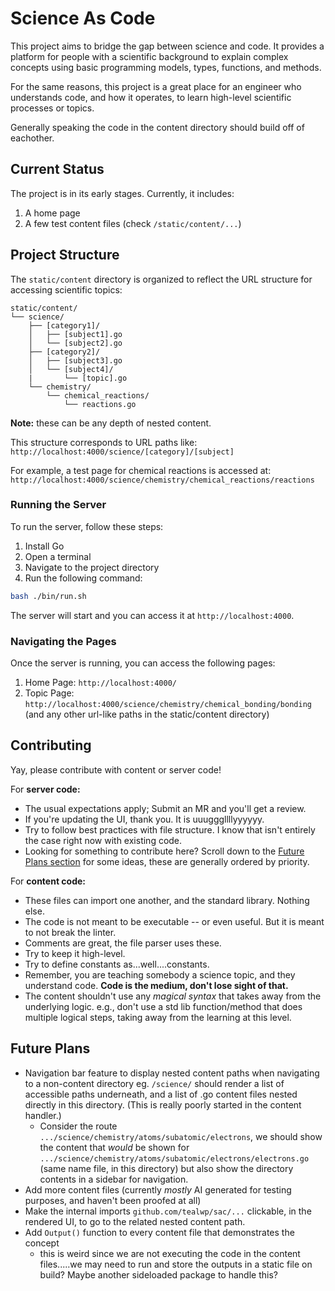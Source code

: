 # Science As Code

This project aims to bridge the gap between science and code. It provides a platform for people with a scientific background to explain complex concepts using basic programming models, types, functions, and methods.

For the same reasons, this project is a great place for an engineer who understands code, and how it operates, to learn high-level scientific processes or topics.

Generally speaking the code in the content directory should build off of eachother.

## Current Status

The project is in its early stages. Currently, it includes:

1. A home page
2. A few test content files (check `/static/content/...`)

## Project Structure

The `static/content` directory is organized to reflect the URL structure for accessing scientific topics:

```
static/content/
└── science/
    ├── [category1]/
    │   ├── [subject1].go
    │   └── [subject2].go
    ├── [category2]/
    │   ├── [subject3].go
    │   └── [subject4]/
    |       └── [topic].go
    └── chemistry/
        └── chemical_reactions/
            └── reactions.go
```

**Note:** these can be any depth of nested content.

This structure corresponds to URL paths like:
`http://localhost:4000/science/[category]/[subject]`

For example, a test page for chemical reactions is accessed at:
`http://localhost:4000/science/chemistry/chemical_reactions/reactions`

### Running the Server

To run the server, follow these steps:

1. Install Go
2. Open a terminal
3. Navigate to the project directory
4. Run the following command:

```bash
bash ./bin/run.sh 
```

The server will start and you can access it at `http://localhost:4000`.

### Navigating the Pages

Once the server is running, you can access the following pages:

1. Home Page: `http://localhost:4000/`
2. Topic Page: `http://localhost:4000/science/chemistry/chemical_bonding/bonding` (and any other url-like paths in the static/content directory)

## Contributing

Yay, please contribute with content or server code!

For **server code:**
- The usual expectations apply; Submit an MR and you'll get a review.
- If you're updating the UI, thank you. It is uuugggllllyyyyyy.
- Try to follow best practices with file structure. I know that isn't entirely the case right now with existing code.
- Looking for something to contribute here? Scroll down to the [Future Plans section](#future-plans) for some ideas, these are generally ordered by priority.


For **content code:**
- These files can import one another, and the standard library. Nothing else.
- The code is not meant to be executable -- or even useful. But it is meant to not break the linter.
- Comments are great, the file parser uses these.
- Try to keep it high-level.
- Try to define constants as...well....constants.
- Remember, you are teaching somebody a science topic, and they understand code. **Code is the medium, don't lose sight of that.**
- The content shouldn't use any *magical syntax* that takes away from the underlying logic. e.g., don't use a std lib function/method that does multiple logical steps, taking away from the learning at this level.

## Future Plans

- Navigation bar feature to display nested content paths when navigating to a non-content directory eg. `/science/` should render a list of accessible paths underneath, and a list of .go content files nested directly in this directory. (This is really poorly started in the content handler.)
    - Consider the route `.../science/chemistry/atoms/subatomic/electrons`, we should show the content that *would* be shown for 
    `.../science/chemistry/atoms/subatomic/electrons/electrons.go` (same name file, in this directory) but also show the directory contents in a sidebar for navigation.
- Add more content files (currently *mostly* AI generated for testing purposes, and haven't been proofed at all)
- Make the internal imports `github.com/tealwp/sac/...` clickable, in the rendered UI, to go to the related nested content path.
- Add `Output()` function to every content file that demonstrates the concept
    - this is weird since we are not executing the code in the content files.....we may need to run and store the outputs in a static file on build? Maybe another sideloaded package to handle this?
